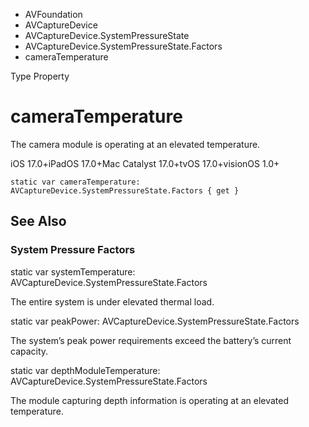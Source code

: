 

- AVFoundation
- AVCaptureDevice
- AVCaptureDevice.SystemPressureState
- AVCaptureDevice.SystemPressureState.Factors
-  cameraTemperature 

Type Property

# cameraTemperature

The camera module is operating at an elevated temperature.

iOS 17.0+iPadOS 17.0+Mac Catalyst 17.0+tvOS 17.0+visionOS 1.0+

``` source
static var cameraTemperature: AVCaptureDevice.SystemPressureState.Factors { get }
```

## See Also

### System Pressure Factors

static var systemTemperature: AVCaptureDevice.SystemPressureState.Factors

The entire system is under elevated thermal load.

static var peakPower: AVCaptureDevice.SystemPressureState.Factors

The system’s peak power requirements exceed the battery’s current capacity.

static var depthModuleTemperature: AVCaptureDevice.SystemPressureState.Factors

The module capturing depth information is operating at an elevated temperature.

